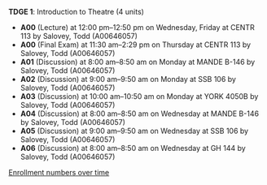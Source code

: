 **TDGE 1**: Introduction to Theatre (4 units)

- **A00** (Lecture) at 12:00 pm–12:50 pm on Wednesday, Friday at CENTR 113 by Salovey, Todd (A00646057)
- **A00** (Final Exam) at 11:30 am–2:29 pm on Thursday at CENTR 113 by Salovey, Todd (A00646057)
- **A01** (Discussion) at 8:00 am–8:50 am on Monday at MANDE B-146 by Salovey, Todd (A00646057)
- **A02** (Discussion) at 9:00 am–9:50 am on Monday at SSB 106 by Salovey, Todd (A00646057)
- **A03** (Discussion) at 10:00 am–10:50 am on Monday at YORK 4050B by Salovey, Todd (A00646057)
- **A04** (Discussion) at 8:00 am–8:50 am on Wednesday at MANDE B-146 by Salovey, Todd (A00646057)
- **A05** (Discussion) at 9:00 am–9:50 am on Wednesday at SSB 106 by Salovey, Todd (A00646057)
- **A06** (Discussion) at 8:00 am–8:50 am on Wednesday at GH 144 by Salovey, Todd (A00646057)

[Enrollment numbers over time](./TDGE1.tsv)
